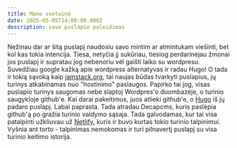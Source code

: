 ```yaml
---
title: Mano svetainė
date: 2025-05-05T14:08:00.000Z
description: savo puslapio paleidimas
---
```

Nežinau dar ar šitą puslapį naudosiu savo mintim ar atmintukam viešinti, bet kol kas tokia intencija. Tiesa, netyčia jį sukūriau, tiesiog perdarinėjau žmonai jos puslapį ir supratau jog nebenoriu vėl gaišti laiko su wordpresu. Suvedžiau google kažką apie wordpress alternatyvas ir radau Hugo! O tada ir tokią sąvoką kaip [jamstack.org](https://jamstack.org), tai naujas būdas tvarkyti puslapius, jų turinys atkabinamas nuo "hostinimo" paslaugos. Papirko tai jog, visas puslapio turinys saugomas nebe slaptoj Wordpres'o duombazėje, o turinio saugykloje github'e. Kai darai pakeitimus, juos atlieki github'e, o [Hugo](https://gohugo.io) iš jų padaro puslapį. Labai paprasta. Tada atradau Decapcms, kuris paslėpia github'ą po gražia turinio valdymo sąsaja. Tada galvodamas, kur tai visa patalpinti užkliuvau už [Netlify](netlify.com), kuris ir buvo kurtas tokio turinio talpinimui. Vyšnia ant torto - talpinimas nemokomas ir turi pilnavertį puslapį su visa turinio keitimo istorija.
